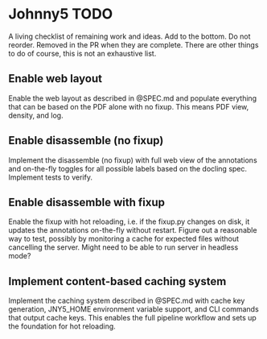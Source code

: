 # Johnny5 TODO

A living checklist of remaining work and ideas.
Add to the bottom. Do not reorder.
Removed in the PR when they are complete.
There are other things to do of course, this is not an exhaustive list.


## Enable web layout

Enable the web layout as described in @SPEC.md and populate everything that can be based on the PDF alone with no fixup.
This means PDF view, density, and log.

## Enable disassemble (no fixup)

Implement the disassemble (no fixup) with full web view of the annotations and on-the-fly toggles for all possible labels
based on the docling spec. Implement tests to verify.

## Enable disassemble with fixup

Enable the fixup with hot reloading, i.e. if the fixup.py changes on disk, it updates the annotations on-the-fly without restart. 
Figure out a reasonable way to test, possibly by monitoring a cache for expected files without cancelling the server. 
Might need to be able to run server in headless mode? 

## Implement content-based caching system

Implement the caching system described in @SPEC.md with cache key generation, 
JNY5_HOME environment variable support, and CLI commands that output cache keys.
This enables the full pipeline workflow and sets up the foundation for hot reloading.
